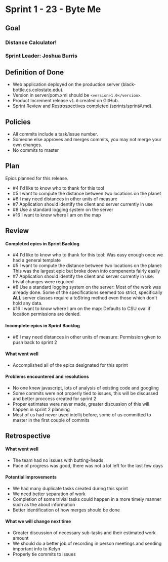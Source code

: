 # Sprint 1 - 23 - Byte Me

## Goal

### Distance Calculator!
### Sprint Leader: Joshua Burris

## Definition of Done

* Web application deployed on the production server (black-bottle.cs.colostate.edu).
* Version in server/pom.xml should be `<version>1.0</version>`.
* Product Increment release `v1.0` created on GitHub.
* Sprint Review and Restrospectives completed (sprints/sprint#.md).

## Policies

* All commits include a task/issue number.
* Someone else approves and merges commits, you may not merge your own changes.
* No commits to master

## Plan

Epics planned for this release.

* \#4 I'd like to know who to thank for this tool
* \#5 I want to compute the distance between two locations on the planet
* \#6 I may need distances in other units of measure
* \#7 Application should identify the client and server currently in use
* \#8 Use a standard logging system on the server
* \#16 I want to know where I am on the map


## Review

#### Completed epics in Sprint Backlog 
* \#4 I'd like to know who to thank for this tool: Was easy enough once we had a general template
* \#5 I want to compute the distance between two locations on the planet: This was the largest epic but broke down into
compenents fairly easily
* \#7 Application should identify the client and server currently in use: trivial changes were required
* \#8 Use a standard logging system on the server: Most of the work was already done. Some of the specifications seemed 
too strict, specifically  **ALL** server classes require a toString method even those which don't hold any data.
* \#16 I want to know where I am on the map: Defaults to CSU oval if location permissions are denied. 

#### Incomplete epics in Sprint Backlog 
* \#6 I may need distances in other units of measure: Permission given to push back to sprint 2

#### What went well
* Accomplished all of the epics designated for this sprint

#### Problems encountered and resolutions
* No one knew javascript, lots of analysis of existing code and googling
* Some commits were not properly tied to issues, this will be discussed and better proccess created for sprint 2
* Proper estimates were never made, greater discussion of this will happen in sprint 2 planning
* Most of us had never used intellij before, some of us committed to master in the first couple of commits

## Retrospective

#### What went well
* The team had no issues with butting-heads
* Pace of progress was good, there was not a lot left for the last few days

#### Potential improvements
* We had many duplicate tasks created during this sprint 
* We need better separation of work
* Completion of some trivial tasks could happen in a more timely manner such as the about information
* Better identification of how merges should be done

#### What we will change next time
* Greater discussion of necessary sub-tasks and their estimated work amount
* We should do a better job of recording in person meetings and sending important info to Kelyn
* Properly tie commits to issues
